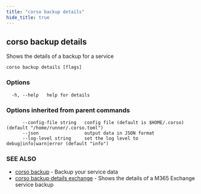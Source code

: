 ```yaml
---
title: "corso backup details"
hide_title: true
---
```

## corso backup details

Shows the details of a backup for a service

```
corso backup details [flags]
```

### Options

```
  -h, --help   help for details
```

### Options inherited from parent commands

```
      --config-file string   config file (default is $HOME/.corso) (default "/home/runner/.corso.toml")
      --json                 output data in JSON format
      --log-level string     set the log level to debug|info|warn|error (default "info")
```

### SEE ALSO

* [corso backup](corso_backup.md)	 - Backup your service data
* [corso backup details exchange](corso_backup_details_exchange.md)	 - Shows the details of a M365 Exchange service backup

